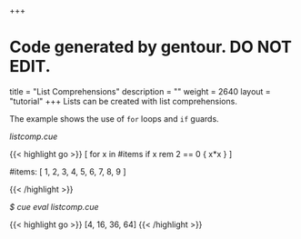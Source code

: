 +++
# Code generated by gentour. DO NOT EDIT.
title = "List Comprehensions"
description = ""
weight = 2640
layout = "tutorial"
+++
Lists can be created with list comprehensions.

The example shows the use of `for` loops and `if` guards.


<a id="td-block-padding" class="td-offset-anchor"></a>
<section class="row td-box td-box--white td-box--gradient td-box--height-auto">
<div class="col-lg-6 mr-0">
<i>listcomp.cue</i>
<p>
{{< highlight go >}}
[ for x in #items if x rem 2 == 0 { x*x } ]

#items: [ 1, 2, 3, 4, 5, 6, 7, 8, 9 ]

{{< /highlight >}}
<br>
</div>

<div class="col-lg-6 ml-0"><i>$ cue eval listcomp.cue</i>
<p>
{{< highlight go >}}
[4, 16, 36, 64]
{{< /highlight >}}
</div>
</section>